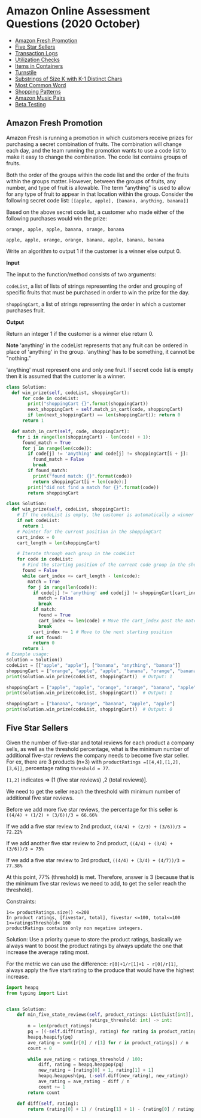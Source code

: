 # Amazon Online Assessment Questions (2020 October)

- [Amazon Fresh Promotion](#amazon-fresh-promotion)
- [Five Star Sellers](#five-star-sellers)
- [Transaction Logs](#transaction-logs)
- [Utilization Checks](#utilization-checks)
- [Items in Containers](#items-in-containers)
- [Turnstile](#turnstile)
- [Substrings of Size K with K-1 Distinct Chars](#substrings-of-size-k-with-k-1-distinct-chars)
- [Most Common Word](#most-common-word)
- [Shopping Patterns](#shopping-patterns)
- [Amazon Music Pairs](#amazon-music-pairs)
- [Beta Testing](#beta-testing)
  

## Amazon Fresh Promotion

Amazon Fresh is running a promotion in which customers receive prizes for purchasing a secret combination of fruits. The combination will change each day, and the team running the promotion wants to use a code list to make it easy to change the combination. The code list contains groups of fruits.

Both the order of the groups within the code list and the order of the fruits within the groups matter. However, between the groups of fruits, any number, and type of fruit is allowable. The term "anything" is used to allow for any type of fruit to appear in that location within the group.
Consider the following secret code list: `[[apple, apple], [banana, anything, banana]]`

Based on the above secret code list, a customer who made either of the following purchases would win the prize:

`orange, apple, apple, banana, orange, banana`

`apple, apple, orange, orange, banana, apple, banana, banana`

Write an algorithm to output 1 if the customer is a winner else output 0.

**Input**

The input to the function/method consists of two arguments:

`codeList`, a list of lists of strings representing the order and grouping of specific fruits that must be purchased in order to win the prize for the day.

`shoppingCart`, a list of strings representing the order in which a customer purchases fruit.

**Output**

Return an integer 1 if the customer is a winner else return 0.

**Note**
'anything' in the codeList represents that any fruit can be ordered in place of 'anything' in the group. 'anything' has to be something, it cannot be "nothing."

'anything' must represent one and only one fruit.
If secret code list is empty then it is assumed that the customer is a winner.


```python
class Solution:
  def win_prize(self, codeList, shoppingCart):
      for code in codeList:
        print("shoppingCart {}".format(shoppingCart))
        next_shoppingCart = self.match_in_cart(code, shoppingCart)
        if len(next_shoppingCart) == len(shoppingCart)): return 0
      return 1

  def match_in_cart(self, code, shoppingCart):
    for i in range(len(shoppingCart) - len(code) + 1):
      found_match = True
      for j in range(len(code)):
        if code[j] != 'anything' and code[j] != shoppingCart[i + j]:
          found_match = False
          break
        if found_match:
          print("found match: {}".format(code))
          return shoppingCart[i + len(code):]
        print("did not find a match for {}".format(code))
        return shoppingCart

```

```python
class Solution:
  def win_prize(self, codeList, shoppingCart):
    # If the codeList is empty, the customer is automatically a winner
    if not codeList:
      return 1
    # Pointer for the current position in the shoppingCart
    cart_index = 0
    cart_length = len(shoppingCart)

    # Iterate through each group in the codeList
    for code in codeList:
      # Find the starting position of the current code group in the shoppingCart
      found = False
      while cart_index <= cart_length - len(code):
        match = True
        for j in range(len(code)):
          if code[j] != 'anything' and code[j] != shoppingCart[cart_index + j]:
            match = False
            break
          if match:
            found = True
            cart_index += len(code) # Move the cart_index past the match group
            break
          cart_index += 1 # Move to the next starting position
        if not found:
          return 0
      return 1
# Example usage:
solution = Solution()
codeList = [["apple", "apple"], ["banana", "anything", "banana"]]
shoppingCart = ["orange", "apple", "apple", "banana", "orange", "banana"]
print(solution.win_prize(codeList, shoppingCart))  # Output: 1

shoppingCart = ["apple", "apple", "orange", "orange", "banana", "apple", "banana", "banana"]
print(solution.win_prize(codeList, shoppingCart))  # Output: 1

shoppingCart = ["banana", "orange", "banana", "apple", "apple"]
print(solution.win_prize(codeList, shoppingCart))  # Output: 0
```

## Five Star Sellers

Given the number of five-star and total reviews for each product a company sells, as well as the threshold percentage, what is the minimum number of additional five-star reviews the company needs to become five star seller.
For ex, there are 3 products (n=3) with `productRatings =[[4,4],[1,2],[3,6]]`, percentage rating `threshold = 77`.

`[1,2]` indicates => [1 (five star reviews) ,2 (total reviews)].

We need to get the seller reach the threshold with minimum number of additional five star reviews.

Before we add more five star reviews, the percentage for this seller is `((4/4) + (1/2) + (3/6))/3 = 66.66%`

If we add a five star review to 2nd product, `((4/4) + (2/3) + (3/6))/3 = 72.22%`

If we add another five star review to 2nd product, `((4/4) + (3/4) + (3/6))/3 = 75%`

If we add a five star review to 3rd product, `((4/4) + (3/4) + (4/7))/3 = 77.38%`

At this point, 77% (threshold) is met. Therefore, answer is 3 (because that is the minimum five star reviews we need to add, to get the seller reach the threshold).

Constraints:

```
1<= productRatings.size() <=200
In product ratings, [fivestar, total], fivestar <=100, total<=100
1<=ratingsThreshold< 100
productRatings contains only non negative integers.
```

Solution: Use a priority queue to store the product ratings, basically we always want to boost the product ratings
by always update the one that increase the average rating most.

For the metric we can use the difference: `r[0]+1/r[1]+1 - r[0]/r[1]`, always apply the five start rating to the
produce that would have the highest increase.

```python
import heapq
from typing import List


class Solution:
    def min_five_state_reviews(self, product_ratings: List[List[int]],
                               ratings_threshold: int) -> int:
        n = len(product_ratings)
        pq = [(-self.diff(rating), rating) for rating in product_ratings]
        heapq.heapify(pq)
        ave_rating = sum([r[0] / r[1] for r in product_ratings]) / n
        count = 0

        while ave_rating < ratings_threshold / 100:
            diff, rating = heapq.heappop(pq)
            new_rating = [rating[0] + 1, rating[1] + 1]
            heapq.heappush(pq, (-self.diff(new_rating), new_rating))
            ave_rating = ave_rating - diff / n
            count += 1
        return count

    def diff(self, rating):
        return (rating[0] + 1) / (rating[1] + 1) - (rating[0] / rating[1])
```

